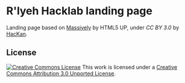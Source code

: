 # R'lyeh Hacklab landing page

Landing page based on [Massively](https://html5up.net/massively) by HTML5 UP, under *CC BY 3.0* by [HacKan](https://github.com/hackancuba).

## License

[![Creative Commons License](https://i.creativecommons.org/l/by/3.0/88x31.png)](https://creativecommons.org/licenses/by/3.0/) This work is licensed under a [Creative Commons Attribution 3.0 Unported License](https://creativecommons.org/licenses/by/3.0/).
